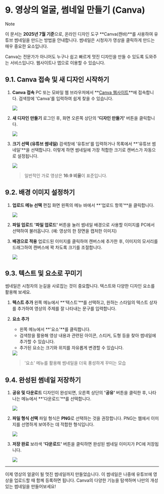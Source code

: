 # 9. 영상의 얼굴, 썸네일 만들기 (Canva)

> [!NOTE]
> 이 문서는 **2025년 7월 기준**으로, 온라인 디자인 도구 **Canva(캔바)**를 사용하여 유튜브 썸네일을 만드는 방법을 안내합니다. 썸네일은 시청자가 영상을 클릭하게 만드는 매우 중요한 요소입니다.

Canva는 전문가가 아니어도 누구나 쉽고 빠르게 멋진 디자인을 만들 수 있도록 도와주는 서비스입니다. 웹사이트나 앱으로 이용할 수 있습니다.

## 9.1. Canva 접속 및 새 디자인 시작하기

1.  **Canva 접속**
    PC 또는 모바일 웹 브라우저에서 **[Canva 웹사이트](https://www.canva.com/)**에 접속합니다. 검색창에 'Canva'를 입력하여 쉽게 찾을 수 있습니다.

    <img src="src/09/canva_search.png" />

2.  **새 디자인 만들기**
    로그인 후, 화면 오른쪽 상단의 **'디자인 만들기'** 버튼을 클릭합니다.

    <img src="src/09/create_new_design_button.png" />

3.  **크기 선택 (유튜브 썸네일)**
    검색창에 '유튜브'를 입력하거나 목록에서 **'유튜브 썸네일'**을 선택합니다. 이렇게 하면 썸네일에 가장 적합한 크기로 캔버스가 자동으로 설정됩니다.

    <img src="src/09/select_presentation_type.png" />

    > 일반적인 가로 영상은 **16:9 비율**이 표준입니다.

## 9.2. 배경 이미지 설정하기

1.  **업로드 메뉴 선택**
    편집 화면 왼쪽의 메뉴 바에서 **'업로드 항목'**을 클릭합니다.

    <img src="src/09/upload_menu.png" />

2.  **파일 업로드**
    **'파일 업로드'** 버튼을 눌러 썸네일 배경으로 사용할 이미지를 PC에서 선택하여 불러옵니다. (예: 영상의 한 장면을 캡처한 이미지)

3.  **배경으로 적용**
    업로드된 이미지를 클릭하여 캔버스에 추가한 후, 이미지의 모서리를 드래그하여 캔버스에 꽉 차도록 크기를 조절합니다.

    <img src="src/09/upload_and_add_image.png" />

## 9.3. 텍스트 및 요소로 꾸미기

썸네일은 시청자의 눈길을 사로잡는 것이 중요합니다. 텍스트와 다양한 디자인 요소를 활용해 보세요.

1.  **텍스트 추가**
    왼쪽 메뉴에서 **'텍스트'**를 선택하고, 원하는 스타일의 텍스트 상자를 추가하여 영상의 주제를 잘 나타내는 문구를 입력합니다.

2.  **요소 추가**
    - 왼쪽 메뉴에서 **'요소'**를 클릭합니다.
    - 검색창을 활용해 영상 내용과 관련된 아이콘, 스티커, 도형 등을 찾아 썸네일에 추가할 수 있습니다.
    - 추가된 요소는 크기와 위치를 자유롭게 변경할 수 있습니다.

    <img src="src/09/add_graphic_element.png" />

    > '요소' 메뉴를 활용해 썸네일을 더욱 풍성하게 꾸미는 모습

## 9.4. 완성된 썸네일 저장하기

1.  **공유 및 다운로드**
    디자인이 완성되면, 오른쪽 상단의 **'공유'** 버튼을 클릭한 후, 나타나는 메뉴에서 **'다운로드'**를 선택합니다.

    <img src="src/09/share_button.png" />

2.  **파일 형식 선택**
    파일 형식은 **PNG**로 선택하는 것을 권장합니다. PNG는 웹에서 이미지를 선명하게 보여주는 데 적합한 형식입니다.

    <img src="src/09/select_png_format.png" />

3.  **저장 완료**
    보라색 **'다운로드'** 버튼을 클릭하면 완성된 썸네일 이미지가 PC에 저장됩니다.

    <img src="src/09/download_button.png" />

---

이제 영상의 얼굴이 될 멋진 썸네일까지 만들었습니다. 이 썸네일은 나중에 유튜브에 영상을 업로드할 때 함께 등록하면 됩니다. Canva의 다양한 기능을 탐색하며 나만의 개성 있는 썸네일을 만들어보세요!